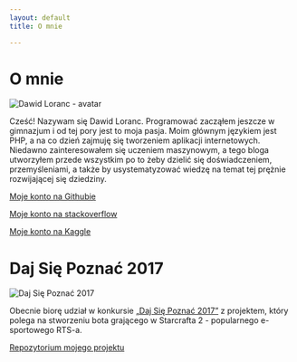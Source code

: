 ```yaml
---
layout: default
title: O mnie

---
```

<div class="about-me">
<h1>O mnie</h1>

<img src="/images/avatar.jpg" alt="Dawid Loranc - avatar">

<p>Cześć! Nazywam się Dawid Loranc. Programować zacząłem jeszcze w gimnazjum i od tej pory jest to moja pasja. Moim głównym językiem jest PHP, a na co dzień zajmuję się tworzeniem aplikacji internetowych. Niedawno zainteresowałem się uczeniem maszynowym, a tego bloga utworzyłem przede wszystkim po to żeby dzielić się doświadczeniem, przemyśleniami, a także by usystematyzować wiedzę na temat tej prężnie rozwijającej się dziedziny.</p>

<p><a href="https://github.com/dloranc">Moje konto na Githubie</a></p>

<p><a href="http://stackoverflow.com/users/973469/dawid-loranc">Moje konto na stackoverflow</a></p>

<p><a href="https://www.kaggle.com/dloranc">Moje konto na Kaggle</a></p>

<h1>Daj Się Poznać 2017</h1>

<img src="/images/posts_thumbnails/daj_sie_poznac_2017.jpg" alt="Daj Się Poznać 2017">

<p>Obecnie biorę udział w konkursie <a href="http://devstyle.pl/daj-sie-poznac">„Daj Się Poznać 2017”</a> z projektem, który polega na stworzeniu bota grającego w Starcrafta 2 - popularnego e-sportowego RTS-a.</p>

<a href="https://github.com/dloranc/starcraft-ai">Repozytorium mojego projektu</a>
</div>